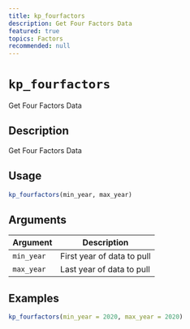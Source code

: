 ```yaml
---
title: kp_fourfactors
description: Get Four Factors Data
featured: true
topics: Factors
recommended: null
---
```

# `kp_fourfactors`

Get Four Factors Data


## Description

Get Four Factors Data


## Usage

```r
kp_fourfactors(min_year, max_year)
```


## Arguments

Argument      |Description
------------- |----------------
`min_year`     |     First year of data to pull
`max_year`     |     Last year of data to pull


## Examples

```r
kp_fourfactors(min_year = 2020, max_year = 2020)
```


